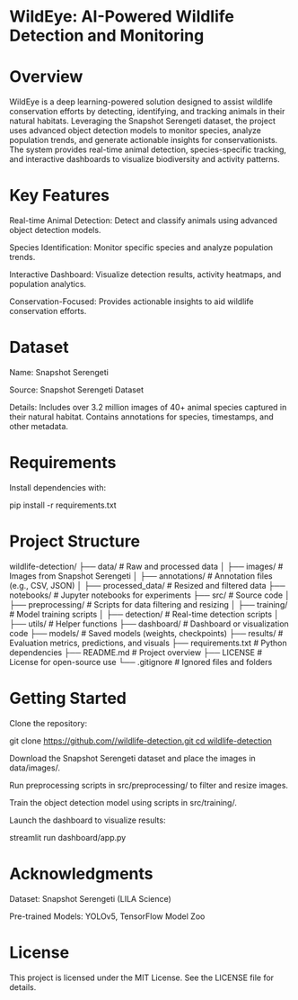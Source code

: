 # WildEye: AI-Powered Wildlife Detection and Monitoring

# Overview

WildEye is a deep learning-powered solution designed to assist wildlife conservation efforts by detecting, identifying, and tracking animals in their natural habitats. Leveraging the Snapshot Serengeti dataset, the project uses advanced object detection models to monitor species, analyze population trends, and generate actionable insights for conservationists. The system provides real-time animal detection, species-specific tracking, and interactive dashboards to visualize biodiversity and activity patterns.

# Key Features

Real-time Animal Detection: Detect and classify animals using advanced object detection models.

Species Identification: Monitor specific species and analyze population trends.

Interactive Dashboard: Visualize detection results, activity heatmaps, and population analytics.

Conservation-Focused: Provides actionable insights to aid wildlife conservation efforts.

# Dataset

Name: Snapshot Serengeti

Source: Snapshot Serengeti Dataset

Details: Includes over 3.2 million images of 40+ animal species captured in their natural habitat. Contains annotations for species, timestamps, and other metadata.

# Requirements

Install dependencies with:

pip install -r requirements.txt

# Project Structure

wildlife-detection/
├── data/                   # Raw and processed data
│   ├── images/             # Images from Snapshot Serengeti
│   ├── annotations/        # Annotation files (e.g., CSV, JSON)
│   ├── processed_data/     # Resized and filtered data
├── notebooks/              # Jupyter notebooks for experiments
├── src/                    # Source code
│   ├── preprocessing/      # Scripts for data filtering and resizing
│   ├── training/           # Model training scripts
│   ├── detection/          # Real-time detection scripts
│   ├── utils/              # Helper functions
├── dashboard/              # Dashboard or visualization code
├── models/                 # Saved models (weights, checkpoints)
├── results/                # Evaluation metrics, predictions, and visuals
├── requirements.txt        # Python dependencies
├── README.md               # Project overview
├── LICENSE                 # License for open-source use
└── .gitignore              # Ignored files and folders

# Getting Started

Clone the repository:

git clone [https://github.com/<your-username>/wildlife-detection.git
cd wildlife-detection](https://github.com/AryanVarmora/WildEye.git)

Download the Snapshot Serengeti dataset and place the images in data/images/.

Run preprocessing scripts in src/preprocessing/ to filter and resize images.

Train the object detection model using scripts in src/training/.

Launch the dashboard to visualize results:

streamlit run dashboard/app.py

# Acknowledgments

Dataset: Snapshot Serengeti (LILA Science)

Pre-trained Models: YOLOv5, TensorFlow Model Zoo

# License

This project is licensed under the MIT License. See the LICENSE file for details.

